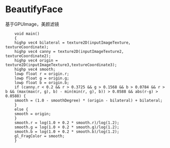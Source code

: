 # BeautifyFace
基于GPUImage，美颜滤镜

        void main()
        {
        highp vec4 bilateral = texture2D(inputImageTexture, textureCoordinate);
        highp vec4 canny = texture2D(inputImageTexture2, textureCoordinate2);
        highp vec4 origin = texture2D(inputImageTexture3,textureCoordinate3);
        highp vec4 smooth;
        lowp float r = origin.r;
        lowp float g = origin.g;
        lowp float b = origin.b;
        if (canny.r < 0.2 && r > 0.3725 && g > 0.1568 && b > 0.0784 && r > b && (max(max(r, g), b) - min(min(r, g), b)) > 0.0588 && abs(r-g) > 0.0588) {
        smooth = (1.0 - smoothDegree) * (origin - bilateral) + bilateral;
        }
        else {
        smooth = origin;
        }
        smooth.r = log(1.0 + 0.2 * smooth.r)/log(1.2);
        smooth.g = log(1.0 + 0.2 * smooth.g)/log(1.2);
        smooth.b = log(1.0 + 0.2 * smooth.b)/log(1.2);
        gl_FragColor = smooth;
        }